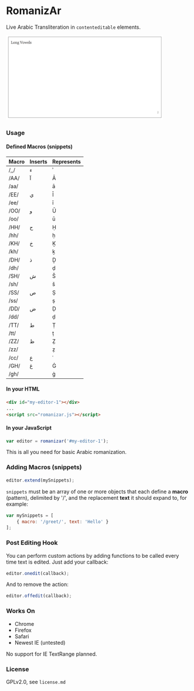 # RomanizAr

Live Arabic Transliteration in <code>contenteditable</code> elements.

![screenshot](screenshot.gif "screenshot")

### Usage

#### Defined Macros (snippets)

| Macro | Inserts | Represents |
--------|---------|-------------
|/,,/| ء | ʾ |
|/AA/| آ | Ā |
|/aa/|   | ā |
|/EE/| ي | Ī |
|/ee/|   | ī |
|/OO/| و | Ū |
|/oo/|   | ū |
|/HH/| ح | Ḥ |
|/hh/|   | ḥ |
|/KH/| خ | Ḵ |
|/kh/|   | ḵ |
|/DH/| ذ | Ḏ |
|/dh/|   | ḍ |
|/SH/| ش | Š |
|/sh/|   | š |
|/SS/| ص | Ṣ |
|/ss/|   | ṣ |
|/DD/| ض | Ḍ |
|/dd/|   | ḍ |
|/TT/| ط | Ṭ |
|/tt/|   | ṭ |
|/ZZ/| ظ | Ẓ |
|/zz/|   | ẓ |
|/cc/| ع | ʿ |
|/GH/| غ | Ġ |
|/gh/|   | ġ |

#### In your HTML

```HTML
<div id="my-editor-1"></div>
...
<script src="romanizar.js"></script>
```

#### In your JavaScript

```JavaScript
var editor = romanizar('#my-editor-1');
```

This is all you need for basic Arabic romanization.

### Adding Macros (snippets)

```JavaScript
editor.extend(mySnippets);
```

<code>snippets</code> must be an array of one or more objects that each define a __macro__ (pattern), delimited by '/', and the replacement __text__ it should expand to, for example:

```JavaScript
var mySnippets = [
    { macro: '/greet/', text: 'Hello' }
];
```


### Post Editing Hook

You can perform custom actions by adding functions to be called every time text is edited. Just add your callback:

```JavaScript
editor.onedit(callback);
```

And to remove the action:

```JavaScript
editor.offedit(callback);
```

### Works On
- Chrome
- Firefox
- Safari
- Newest IE (untested)

No support for IE TextRange planned.


### License

GPLv2.0, see ```license.md```
